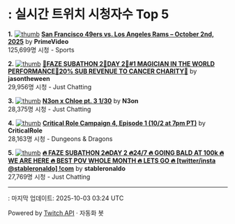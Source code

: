 # : 실시간 트위치 시청자수 Top 5

**1.** [![thumb](https://static-cdn.jtvnw.net/previews-ttv/live_user_primevideo-320x180.jpg)](https://twitch.tv/PrimeVideo)
**[San Francisco 49ers vs. Los Angeles Rams – October 2nd, 2025](https://twitch.tv/PrimeVideo)** by **PrimeVideo**<br>125,699명 시청  - Sports

**2.** [![thumb](https://static-cdn.jtvnw.net/previews-ttv/live_user_jasontheween-320x180.jpg)](https://twitch.tv/jasontheween)
**[🔴FAZE SUBATHON 2🔴DAY 2🔴#1 MAGICIAN IN THE WORLD PERFORMANCE🔴20% SUB REVENUE TO CANCER CHARITY🔴](https://twitch.tv/jasontheween)** by **jasontheween**<br>29,956명 시청  - Just Chatting

**3.** [![thumb](https://static-cdn.jtvnw.net/previews-ttv/live_user_n3on-320x180.jpg)](https://twitch.tv/N3on)
**[N3on x Chloe pt. 3 1/30](https://twitch.tv/N3on)** by **N3on**<br>28,375명 시청  - Just Chatting

**4.** [![thumb](https://static-cdn.jtvnw.net/previews-ttv/live_user_criticalrole-320x180.jpg)](https://twitch.tv/CriticalRole)
**[Critical Role Campaign 4, Episode 1 (10/2 at 7pm PT)](https://twitch.tv/CriticalRole)** by **CriticalRole**<br>28,163명 시청  - Dungeons & Dragons

**5.** [![thumb](https://static-cdn.jtvnw.net/previews-ttv/live_user_stableronaldo-320x180.jpg)](https://twitch.tv/stableronaldo)
**[🔥 FAZE SUBATHON 2🔥DAY 2 🔥24/7 🔥 GOING BALD AT 100k 🔥 WE ARE HERE 🔥 BEST POV WHOLE MONTH 🔥 LETS GO 🔥  [twitter/insta @stableronaldo] !com](https://twitch.tv/stableronaldo)** by **stableronaldo**<br>27,769명 시청  - Just Chatting


---
: 마지막 업데이트: 2025-10-03 03:24 UTC

Powered by [Twitch API](https://dev.twitch.tv/docs/api/reference) · 자동화 봇
